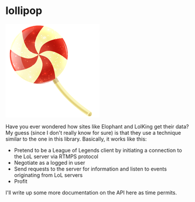 lollipop
========

![Lollipop](lollipop.png "Lollipop")

Have you ever wondered how sites like Elophant and LolKing get their data?  My guess (since I don't really know for sure) is that they use a technique similar to the one in this library.  Basically, it works like this:

- Pretend to be a League of Legends client by initiating a connection to the LoL server via RTMPS protocol
- Negotiate as a logged in user
- Send requests to the server for information and listen to events originating from LoL servers
- Profit

I'll write up some more documentation on the API here as time permits.
